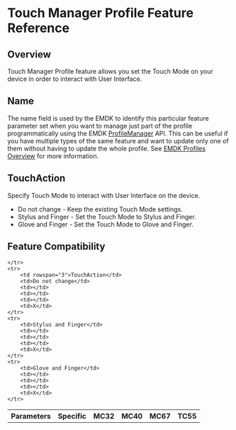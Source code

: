 # Touch Manager Profile Feature Reference

## Overview

Touch Manager Profile feature allows you set the Touch Mode on your device in order to interact with User Interface.

## Name
The name field is used by the EMDK to identify this particular feature parameter set when you want to manage just part of the profile programmatically using the EMDK [ProfileManager](../api/ProfileManager) API. This can be useful if you have multiple types of the same feature and want to update only one of them without having to update the whole profile. See [EMDK Profiles Overview](../guide/profiles/usingwizard) for more information.


## TouchAction
Specify Touch Mode to interact with User Interface on the device.

* Do not change - Keep the existing Touch Mode settings.
* Stylus and Finger - Set the Touch Mode to Stylus and Finger.
* Glove and Finger - Set the Touch Mode to Glove and Finger.

## Feature Compatibility

<table>
	<tr>
		<th>Parameters</th>
		<th>Specific</th>
		<th>MC32</th>
		<th>MC40</th>
		<th>MC67</th>
		<th>TC55</th>

	</tr>
	<tr>
		<td rowspan="3">TouchAction</td>
		<td>Do not change</td>
		<td></td>
		<td></td>
		<td></td>
		<td>X</td>
	</tr>
	<tr>
		<td>Stylus and Finger</td>
		<td></td>
		<td></td>
		<td></td>
		<td>X</td>
	</tr>
	<tr>
		<td>Glove and Finger</td>
		<td></td>
		<td></td>
		<td></td>
		<td>X</td>
	</tr>
</table>


